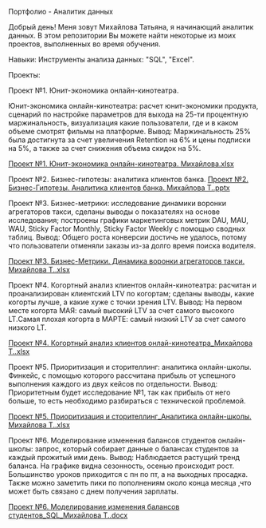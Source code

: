    Портфолио - Аналитик данных


   Добрый день! Меня зовут Михайлова Татьяна, я начинающий аналитик данных. В этом репозитории Вы можете найти некоторые из моих проектов, выполненных во время обучения.

   
  Навыки:
Инструменты анализа данных: "SQL", "Excel".


   Проекты:

   
Проект №1. Юнит-экономика онлайн-кинотеатра.

Юнит-экономика онлайн-кинотеатра: расчет юнит-экономики продукта, сценарий по настройке параметров для выхода на 25-ти процентную маржинальность, визуализация какие пользователи, где и в каком объеме смотрят фильмы на платформе. Вывод: Маржинальность 25% была достигнута за счет увеличения Retention на 6% и цены подписки на 5%, а также за счет снижения объема скидок на 5%.

[Проект №1. Юнит-экономика онлайн-кинотеатра. Михайлова.xlsx](https://github.com/Mihailova-Tatiana/-/files/12596393/1.-.-.xlsx)

  
Проект №2. Бизнес-гипотезы: аналитика клиентов банка. 
[Проект №2. Бизнес-Гипотезы. Аналитика клиентов банка. Михайлова Т..pptx](https://github.com/Mihailova-Tatiana/-/files/12596406/2.-.pptx)


Проект №3. Бизнес-метрики: исследование динамики воронки агрегаторов такси, сделаны выводы о показателях на основе исследования; построены графики маркетинговых метрик DAU, MAU, WAU, Sticky Factor Monthly, Sticky Factor Weekly с помощью сводных таблиц. Вывод: Общего роста конверсии достичь не удалось, потому что пользователи отменяли заказы из-за долго время поиска водителя.

[Проект №3. Бизнес-Метрики. Динамика воронки агрегаторов такси. Михайлова Т..xlsx](https://github.com/Mihailova-Tatiana/-/files/12597072/3.-.xlsx)


Проект №4. Когортный анализ клиентов онлайн-кинотеатра: расчитан и проанализирован клиентский LTV по когортам; сделаны выводы, какие когорты лучше, а какие хуже с точки зрения LTV.
Вывод: На первом месте когорта МАЯ: самый высокий LTV за счет самого высокого LT.Самая плохая когорта в МАРТЕ: самый низкий LTV за счет самого низкого LT. 

[Проект №4. Когортный анализ клиентов онлай-кинотеатра_Михайлова Т..xlsx](https://github.com/Mihailova-Tatiana/-/files/12596411/4.-._.xlsx)


Проект №5. Приоритизация и сторителлинг: аналитика онлайн-школы. Финкейс, с помощью которого рассчитана прибыль от успешного выполнения каждого из двух кейсов по отдельности.
Вывод: Приоритетным будет исследование №1, так как прибыль от него больше, то есть необходимо разбираться с технической проблемой.

[Проект №5. Приоритизация и сторителлинг_Аналитика онлайн-школы. Михайлова Т..xlsx](https://github.com/Mihailova-Tatiana/-/files/12596415/5._.-.xlsx)

Проект №6. Моделирование изменения балансов студентов онлайн-школы: запрос, который собирает данные о балансах студентов за каждый прожитый ими день. 
Вывод: Наблюдается растущий тренд баланса. На графике видна сезонность, осенью происходит рост. Большинство уроков приходится с пн по пт, а на выходных просадка. Также можно заметить пики по пополнениям около конца месяца ,что может быть связано с днем получения зарплаты.

[Проект №6. Моделирование изменения балансов студентов_SQL_Михайлова Т..docx](https://github.com/Mihailova-Tatiana/-/files/12597279/6._SQL_.docx)
